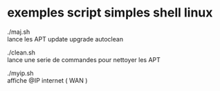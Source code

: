# exemples script simples shell linux

./maj.sh <br>
lance les APT update upgrade autoclean

./clean.sh<br>
lance une serie de commandes pour nettoyer les APT

./myip.sh<br>
affiche @IP internet ( WAN )
